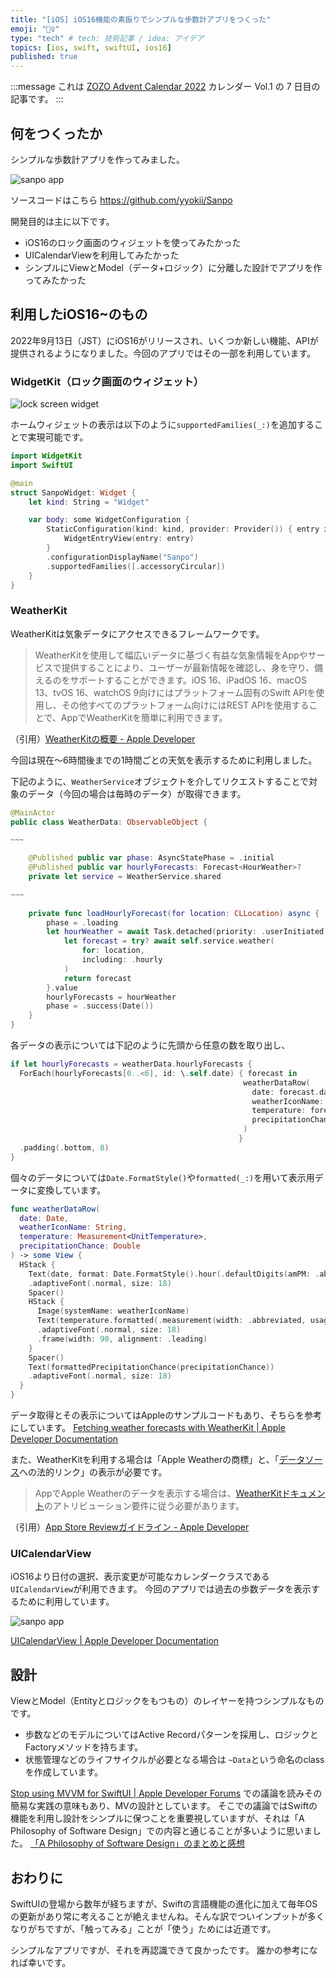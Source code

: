 ```yaml
---
title: "[iOS] iOS16機能の素振りでシンプルな歩数計アプリをつくった"
emoji: "🚶‍♀️"
type: "tech" # tech: 技術記事 / idea: アイデア
topics: [ios, swift, swiftUI, ios16]
published: true
---
```


:::message 
これは [ZOZO Advent Calendar 2022](https://qiita.com/advent-calendar/2022/zozo) カレンダー Vol.1 の 7 日目の記事です。
:::

## 何をつくったか

シンプルな歩数計アプリを作ってみました。

![sanpo app](/images/sanpo-app.png)

ソースコードはこちら
https://github.com/yyokii/Sanpo

開発目的は主に以下です。

* iOS16のロック画面のウィジェットを使ってみたかった
* UICalendarViewを利用してみたかった
* シンプルにViewとModel（データ+ロジック）に分離した設計でアプリを作ってみたかった

## 利用したiOS16~のもの

2022年9月13日（JST）にiOS16がリリースされ、いくつか新しい機能、APIが提供されるようになりました。今回のアプリではその一部を利用しています。

### WidgetKit（ロック画面のウィジェット）

![lock screen widget](/images/sanpo-lock-screen-widget.png)

ホームウィジェットの表示は以下のように`supportedFamilies(_:)`を追加することで実現可能です。

```swift
import WidgetKit
import SwiftUI

@main
struct SanpoWidget: Widget {
    let kind: String = "Widget"

    var body: some WidgetConfiguration {
        StaticConfiguration(kind: kind, provider: Provider()) { entry in
            WidgetEntryView(entry: entry)
        }
        .configurationDisplayName("Sanpo")
        .supportedFamilies([.accessoryCircular])
    }
}
```

### WeatherKit

WeatherKitは気象データにアクセスできるフレームワークです。

> WeatherKitを使用して幅広いデータに基づく有益な気象情報をAppやサービスで提供することにより、ユーザーが最新情報を確認し、身を守り、備えるのをサポートすることができます。iOS 16、iPadOS 16、macOS 13、tvOS 16、watchOS 9向けにはプラットフォーム固有のSwift APIを使用し、その他すべてのプラットフォーム向けにはREST APIを使用することで、AppでWeatherKitを簡単に利用できます。

（引用）[WeatherKitの概要 - Apple Developer](https://developer.apple.com/jp/weatherkit/)

今回は現在〜6時間後までの1時間ごとの天気を表示するために利用しました。

下記のように、`WeatherService`オブジェクトを介してリクエストすることで対象のデータ（今回の場合は毎時のデータ）が取得できます。

```swift
@MainActor
public class WeatherData: ObservableObject {

~~~

    @Published public var phase: AsyncStatePhase = .initial
    @Published public var hourlyForecasts: Forecast<HourWeather>?
    private let service = WeatherService.shared

~~~
  
    private func loadHourlyForecast(for location: CLLocation) async {
        phase = .loading
        let hourWeather = await Task.detached(priority: .userInitiated) {
            let forecast = try? await self.service.weather(
                for: location,
                including: .hourly
            )
            return forecast
        }.value
        hourlyForecasts = hourWeather
        phase = .success(Date())
    }
}
```

各データの表示については下記のように先頭から任意の数を取り出し、

```swift
if let hourlyForecasts = weatherData.hourlyForecasts {
  ForEach(hourlyForecasts[0..<6], id: \.self.date) { forecast in
                                                    weatherDataRow(
                                                      date: forecast.date,
                                                      weatherIconName: forecast.symbolName,
                                                      temperature: forecast.temperature,
                                                      precipitationChance: forecast.precipitationChance
                                                    )
                                                   }
  .padding(.bottom, 8)
}
```
個々のデータについては`Date.FormatStyle()`や`formatted(_:)`を用いて表示用データに変換しています。

```swift
func weatherDataRow(
  date: Date,
  weatherIconName: String,
  temperature: Measurement<UnitTemperature>,
  precipitationChance: Double
) -> some View {
  HStack {
    Text(date, format: Date.FormatStyle().hour(.defaultDigits(amPM: .abbreviated)).minute())
    .adaptiveFont(.normal, size: 18)
    Spacer()
    HStack {
      Image(systemName: weatherIconName)
      Text(temperature.formatted(.measurement(width: .abbreviated, usage: .weather)))
      .adaptiveFont(.normal, size: 18)
      .frame(width: 90, alignment: .leading)
    }
    Spacer()
    Text(formattedPrecipitationChance(precipitationChance))
    .adaptiveFont(.normal, size: 18)
  }
}
```

データ取得とその表示についてはAppleのサンプルコードもあり、そちらを参考にしています。
[Fetching weather forecasts with WeatherKit | Apple Developer Documentation](https://developer.apple.com/documentation/weatherkit/fetching_weather_forecasts_with_weatherkit)

また、WeatherKitを利用する場合は「Apple Weatherの商標」と、「[データソース](https://weatherkit.apple.com/legal-attribution.html)への法的リンク」の表示が必要です。

> AppでApple Weatherのデータを表示する場合は、[WeatherKitドキュメント](https://developer.apple.com/jp/weatherkit/get-started/index.html#attribution-requirements)のアトリビューション要件に従う必要があります。

（引用）[App Store Reviewガイドライン - Apple Developer](https://developer.apple.com/jp/app-store/review/guidelines/#intellectual-property)

### UICalendarView

iOS16より日付の選択、表示変更が可能なカレンダークラスである`UICalendarView`が利用できます。
今回のアプリでは過去の歩数データを表示するために利用しています。

![sanpo app](/images/sanpo-calendar-view.png)

[UICalendarView | Apple Developer Documentation](https://developer.apple.com/documentation/uikit/uicalendarview)

## 設計

ViewとModel（Entityとロジックをもつもの）のレイヤーを持つシンプルなものです。

* 歩数などのモデルについてはActive Recordパターンを採用し、ロジックとFactoryメソッドを持ちます。
* 状態管理などのライフサイクルが必要となる場合は `~Data`という命名のclassを作成しています。

[Stop using MVVM for SwiftUI | Apple Developer Forums](https://developer.apple.com/forums/thread/699003?page=1) での議論を読みその簡易な実践の意味もあり、MVの設計としています。
そこでの議論ではSwiftの機能を利用し設計をシンプルに保つことを重要視していますが、それは「A Philosophy of Software Design」での内容と通じることが多いように思いました。
[「A Philosophy of Software Design」のまとめと感想](https://zenn.dev/yyokii/articles/book-a-philosophy-of-software-design)

## おわりに

SwiftUIの登場から数年が経ちますが、Swiftの言語機能の進化に加えて毎年OSの更新があり常に考えることが絶えませんね。そんな訳でついインプットが多くなりがちですが、「触ってみる」ことが「使う」ためには近道です。

シンプルなアプリですが、それを再認識できて良かったです。
誰かの参考になれば幸いです。
